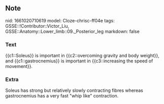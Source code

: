 ## Note
nid: 1661020710619
model: Cloze-chrisc-ff04e
tags: GSSE::!Contributor::Victor_Liu, GSSE::Anatomy::Lower_limb::09._Posterior_leg
markdown: false

### Text
{{c1::Soleus}} is important in {{c2::overcoming gravity and body weight}}, and {{c1::gastrocnemius}} is important in {{c3::increasing the speed of movement}}.

### Extra
Soleus has strong but relatively slowly contracting fibres whereas gastrocnemius has a very fast "whip like" contraction.
